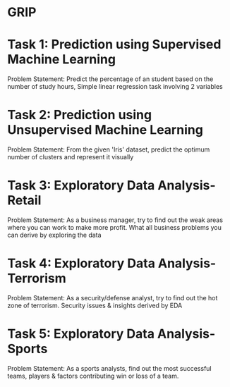 # GRIP
# Task 1: Prediction using Supervised Machine Learning
Problem Statement: 
Predict the percentage of an student based on the number of study hours, Simple linear regression task involving 2 variables
# Task 2: Prediction using Unsupervised Machine Learning
Problem Statement: 
From the given 'Iris' dataset, predict the optimum number of clusters and represent it visually
# Task 3: Exploratory Data Analysis- Retail
Problem Statement:
As a business manager, try to find out the weak areas where you can work to make more profit. What all business problems you can derive by exploring the data 
# Task 4: Exploratory Data Analysis- Terrorism
Problem Statement:
As a security/defense analyst, try to find out the hot zone of terrorism. Security issues & insights derived by EDA
# Task 5: Exploratory Data Analysis- Sports
Problem Statement:
As a sports analysts, find out the most successful teams, players & factors contributing win or loss of a team.
